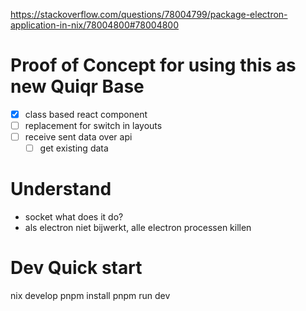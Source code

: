 https://stackoverflow.com/questions/78004799/package-electron-application-in-nix/78004800#78004800

# Proof of Concept for using this as new Quiqr Base

- [x] class based react component
- [ ] replacement for switch in layouts
- [ ] receive sent data over api
    - [ ] get existing data

# Understand

- socket what does it do?
- als electron niet bijwerkt, alle electron processen killen

# Dev Quick start

nix develop
pnpm install
pnpm run dev



